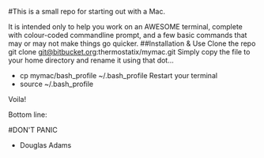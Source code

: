 #This is a small repo for starting out with a Mac.

It is intended only to help you work on an AWESOME terminal, complete with colour-coded commandline prompt, and a few basic commands that may or may not make things go quicker.
##Installation & Use
Clone the repo
    git clone git@bitbucket.org:thermostatix/mymac.git
Simply copy the file to your home directory and rename it using that dot...
- cp mymac/bash_profile ~/.bash_profile
Restart your terminal
- source ~/.bash_profile

Voila!

Bottom line: 

#DON'T PANIC 
- Douglas Adams